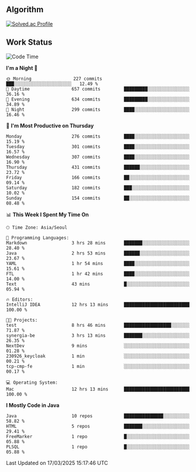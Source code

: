 <!-- 
##  ✨ _Bambee83_ ✨ 

- 🔭 I’m recently studied at Hanghae99
- 🌱 I’m currently learning Java, Spring Boot, MSA
- 🤔 I'm thinking about how to decorate my Git Profile
- 🪹 Fun fact : The beans of Spring Boot are actually coffee beans 

<!-- - 💬 Ask me about ...
- 📫 How to reach me: ...
- 😄 Pronouns: ...
- 👯 I’m looking to collaborate on ...

## 🔧  Technologies & Software Used

<img src="https://img.shields.io/badge/Java-007396?style=flat-round&logo=OpenJDK&logoColor=white"/> <img src="https://img.shields.io/badge/Spring-6DB33F?style=flat-round&logo=spring&logoColor=white"/>   <img src="https://img.shields.io/badge/SpringBoot-6DB33F?style=flat-round&logo=springboot&logoColor=white"/>  <img src="https://img.shields.io/badge/SpringSecurity-6DB33F?style=flat-round&logo=SpringSecurity&logoColor=white"/>   <img src="https://img.shields.io/badge/JSON Web Token-000000?style=flat-round&logo=JSON Web Tokens&logoColor=white"/> 

<img src="https://img.shields.io/badge/github-181717?style=flat-round&logo=github&logoColor=white"/> <img src="https://img.shields.io/badge/git-F05032?style=flat-round&logo=git&logoColor=white"/> <img src="https://img.shields.io/badge/githubactions-2088FF?style=flat-round&logo=githubactions&logoColor=white"/>  <img src="https://img.shields.io/badge/Gradle-02303A?style=flat-round&logo=Gradle&logoColor=white"/>  <img src="https://img.shields.io/badge/IntelliJIDEA-000000?style=flat-round&logo=IntelliJIDEA&logoColor=white"/>  <img src="https://img.shields.io/badge/Postman-FF6C37?style=flat-round&logo=Postman&logoColor=white"/>  <img src="https://img.shields.io/badge/Sourcetree-0052CC?style=flat-round&logo=Sourcetree&logoColor=white"/>

<img src="https://img.shields.io/badge/AmazonS3-569A31?style=flat-round&logo=AmazonS3&logoColor=white"/>  <img src="https://img.shields.io/badge/AmazonEC2-FF9900?style=flat-round&logo=AmazonEC2&logoColor=white"/>  <img src="https://img.shields.io/badge/AmazonRDS-527FFF?style=flat-round&logo=AmazonRDS&logoColor=white"/>  <img src="https://img.shields.io/badge/MySQL-4479A1?style=flat-round&logo=MySQL&logoColor=white"/>  <img src="https://img.shields.io/badge/MongoDB-47A248?style=flat-round&logo=MongoDB&logoColor=white"/> <img src="https://img.shields.io/badge/Ubuntu-E95420?style=flat-round&logo=Ubuntu&logoColor=white"/> <img src="https://img.shields.io/badge/FileZilla-BF0000?style=flat-round&logo=filezilla&logoColor=white"/> <img src="https://img.shields.io/badge/Notion-000000?style=flat-round&logo=Notion&logoColor=white"/> <img src="https://img.shields.io/badge/Slack-F06A6A?style=flat-round&logo=slack&logoColor=white"/>

<img src="https://img.shields.io/badge/AmazonCloudfront-3693F3?style=flat-round&logo=iCloud&logoColor=white"/> <img src="https://img.shields.io/badge/ApacheJMeter-D22128?style=flat-round&logo=apachejmeter&logoColor=white"/> 
 
<!-- Markdown lang
[![Bambee83 Badge](https://img.shields.io/badge/Bambee83'blog-4A154B.svg?&style=for-the-badge&logo=Bloglovin&link=https://blog.naver.com/bambee83)](https://blog.naver.com/bambee83)
## 🚀  GitHub stats & Top Langs
[![Bambee83's GitHub stats-Dark](https://github-readme-stats.vercel.app/api?username=bambee83&show_icons=true&theme=dark#gh-dark-mode-only)]((https://github.com/bambee83/github-readme-stats#gh-dark-mode-only))
![Top Langs-Dark](https://github-readme-stats.vercel.app/api/top-langs/?username=bambee83&layout=compact&theme=dark#gh-dark-mode-only)
## 🐳   Project
[mini project - SeoulCulturePort](https://github.com/event-information)
[clone coding - Instaclone](https://github.com/instaclone8)
[final project - emotrak](https://github.com/EmoTrak)
[![bambee83's wakatime stats](https://github-readme-stats.vercel.app/api/wakatime?username=bambee83)]
 -->
## Algorithm
[![Solved.ac Profile](http://mazassumnida.wtf/api/v2/generate_badge?boj=daj0909)](https://solved.ac/daj0909/)

 
## Work Status
<!--START_SECTION:waka-->
![Code Time](http://img.shields.io/badge/Code%20Time-995%20hrs%2059%20mins-blue)

**I'm a Night 🦉** 

```text
🌞 Morning                227 commits         ███░░░░░░░░░░░░░░░░░░░░░░   12.49 % 
🌆 Daytime                657 commits         █████████░░░░░░░░░░░░░░░░   36.16 % 
🌃 Evening                634 commits         █████████░░░░░░░░░░░░░░░░   34.89 % 
🌙 Night                  299 commits         ████░░░░░░░░░░░░░░░░░░░░░   16.46 % 
```
📅 **I'm Most Productive on Thursday** 

```text
Monday                   276 commits         ████░░░░░░░░░░░░░░░░░░░░░   15.19 % 
Tuesday                  301 commits         ████░░░░░░░░░░░░░░░░░░░░░   16.57 % 
Wednesday                307 commits         ████░░░░░░░░░░░░░░░░░░░░░   16.90 % 
Thursday                 431 commits         ██████░░░░░░░░░░░░░░░░░░░   23.72 % 
Friday                   166 commits         ██░░░░░░░░░░░░░░░░░░░░░░░   09.14 % 
Saturday                 182 commits         ███░░░░░░░░░░░░░░░░░░░░░░   10.02 % 
Sunday                   154 commits         ██░░░░░░░░░░░░░░░░░░░░░░░   08.48 % 
```


📊 **This Week I Spent My Time On** 

```text
🕑︎ Time Zone: Asia/Seoul

💬 Programming Languages: 
Markdown                 3 hrs 28 mins       ███████░░░░░░░░░░░░░░░░░░   28.40 % 
Java                     2 hrs 53 mins       ██████░░░░░░░░░░░░░░░░░░░   23.67 % 
YAML                     1 hr 54 mins        ████░░░░░░░░░░░░░░░░░░░░░   15.61 % 
FTL                      1 hr 42 mins        ████░░░░░░░░░░░░░░░░░░░░░   14.00 % 
Text                     43 mins             █░░░░░░░░░░░░░░░░░░░░░░░░   05.94 % 

🔥 Editors: 
IntelliJ IDEA            12 hrs 13 mins      █████████████████████████   100.00 % 

🐱‍💻 Projects: 
test                     8 hrs 46 mins       ██████████████████░░░░░░░   71.87 % 
synergia-be              3 hrs 13 mins       ███████░░░░░░░░░░░░░░░░░░   26.35 % 
NextDev                  9 mins              ░░░░░░░░░░░░░░░░░░░░░░░░░   01.28 % 
230926_keycloak          1 min               ░░░░░░░░░░░░░░░░░░░░░░░░░   00.21 % 
tcp-cmp-fe               1 min               ░░░░░░░░░░░░░░░░░░░░░░░░░   00.17 % 

💻 Operating System: 
Mac                      12 hrs 13 mins      █████████████████████████   100.00 % 
```

**I Mostly Code in Java** 

```text
Java                     10 repos            ███████████████░░░░░░░░░░   58.82 % 
HTML                     5 repos             ███████░░░░░░░░░░░░░░░░░░   29.41 % 
FreeMarker               1 repo              █░░░░░░░░░░░░░░░░░░░░░░░░   05.88 % 
PLSQL                    1 repo              █░░░░░░░░░░░░░░░░░░░░░░░░   05.88 % 
```




 Last Updated on 17/03/2025 15:17:46 UTC
<!--END_SECTION:waka-->
